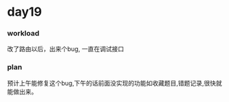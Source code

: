 # day19

### workload

改了路由以后，出来个bug, 一直在调试接口

### plan

预计上午能修复这个bug,下午的话前面没实现的功能如收藏题目,错题记录,很快就能做出来。